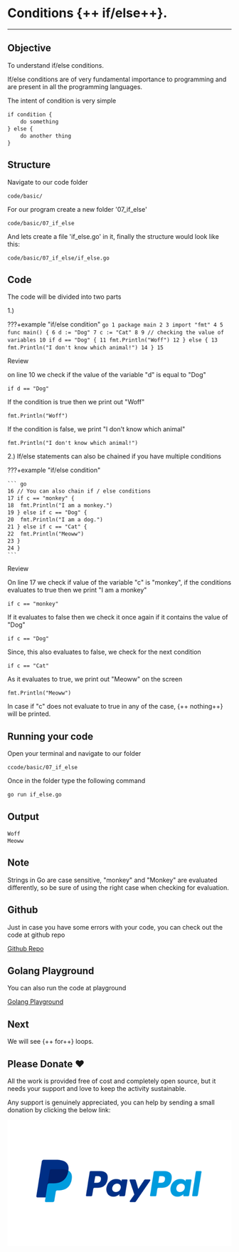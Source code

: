 # Conditions {++ if/else++}.

<hr>

## Objective

To understand if/else conditions.

If/else conditions are of very fundamental importance to programming and are present in all the programming languages.

The intent of condition is very simple

    if condition {
        do something
    } else {
        do another thing
    }

## Structure

Navigate to our code folder

    code/basic/

For our program create a new folder '07_if_else'

    code/basic/07_if_else

And lets create a file 'if_else.go' in it, finally the structure would look like this:

    code/basic/07_if_else/if_else.go

## Code

The code will be divided into two parts

1.)

???+example "if/else condition"
`go 1 package main 2 3 import "fmt" 4 5 func main() { 6 d := "Dog" 7 c := "Cat" 8 9 // checking the value of variables 10 if d == "Dog" { 11 fmt.Println("Woff") 12 } else { 13 fmt.Println("I don't know which animal!") 14 } 15`

Review

on line 10 we check if the value of the variable "d" is equal to "Dog"

    if d == "Dog"

If the condition is true then we print out "Woff"

    fmt.Println("Woff")

If the condition is false, we print "I don't know which animal"

    fmt.Println("I don't know which animal!")

2.) If/else statements can also be chained if you have multiple conditions

???+example "if/else condition"

    ``` go
    16 // You can also chain if / else conditions
    17 if c == "monkey" {
    18	fmt.Println("I am a monkey.")
    19 } else if c == "Dog" {
    20	fmt.Println("I am a dog.")
    21 } else if c == "Cat" {
    22	fmt.Println("Meoww")
    23 }
    24 }
    ```

Review

On line 17 we check if value of the variable "c" is "monkey", if the conditions evaluates to true then we print "I am a monkey"

    if c == "monkey"

If it evaluates to false then we check it once again if it contains the value of "Dog"

    if c == "Dog"

Since, this also evaluates to false, we check for the next condition

    if c == "Cat"

As it evaluates to true, we print out "Meoww" on the screen

    fmt.Println("Meoww")

In case if "c" does not evaluate to true in any of the case, {++ nothing++} will be printed.

## Running your code

Open your terminal and navigate to our folder

    ccode/basic/07_if_else

Once in the folder type the following command

    go run if_else.go

## Output

    Woff
    Meoww

## Note

Strings in Go are case sensitive, "monkey" and "Monkey" are evaluated differently, so be sure of using the right case when checking for evaluation.

## Github

Just in case you have some errors with your code, you can check out the code at github repo

[Github Repo](https://github.com/octallium/golang-handbook/tree/master/code)

## Golang Playground

You can also run the code at playground

[Golang Playground](https://play.golang.org/p/jd9it7OexoO)

## Next

We will see {++ for++} loops.

## Please Donate ❤️

All the work is provided free of cost and completely open source, but it needs your support and love to keep the activity sustainable.

Any support is genuinely appreciated, you can help by sending a small donation by clicking the below link:

[![PayPal](../images/paypal-logo.png)](https://www.paypal.me/octallium)
